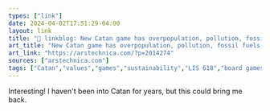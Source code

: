 ```yaml
---
types: ["link"]
date: 2024-04-02T17:51:29-04:00
layout: link
title: "🔗 linkblog: New Catan game has overpopulation, pollution, fossil fuels, and clean energy'"
art_title: "New Catan game has overpopulation, pollution, fossil fuels, and clean energy"
art_link: "https://arstechnica.com/?p=2014274"
sources: ["arstechnica.com"]
tags: ["Catan","values","games","sustainability","LIS 618","board games"]
---
```

Interesting! I haven't been into Catan for years, but this could bring me back.
